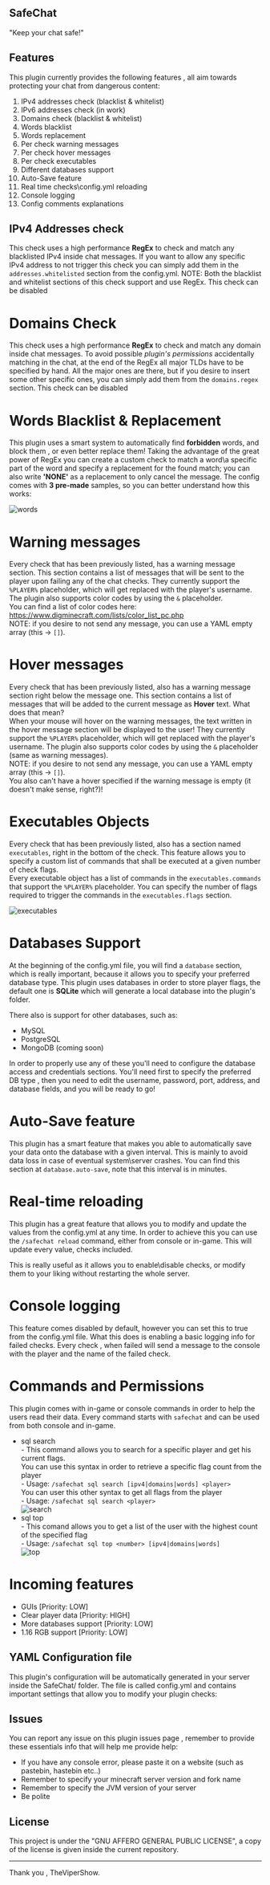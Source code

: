 ## SafeChat

"Keep your chat safe!"

## Features

This plugin currently provides the following features , all aim towards protecting your chat from dangerous content:

 1. IPv4 addresses check (blacklist & whitelist)
 2. IPv6 addresses check (in work)
 3. Domains check (blacklist & whitelist)
 4. Words blacklist
 5. Words replacement
 6. Per check warning messages
 7. Per check hover messages
 8. Per check executables
 9. Different databases support
 10. Auto-Save feature
 11. Real time checks\config.yml reloading
 12. Console logging
 13. Config comments explanations

## IPv4 Addresses check
This check uses a high performance **RegEx** to check and match any blacklisted IPv4 inside chat messages.
If you want to allow any specific IPv4 address to not trigger this check you can simply add them in the `addresses.whitelisted` section from the config.yml.
NOTE: Both the blacklist and whitelist sections of this check support and use RegEx.
This check can be disabled

# Domains Check
This check uses a high performance **RegEx** to check and match any domain inside chat messages.
To avoid possible *plugin's permissions* accidentally matching in the chat, at the end of the RegEx all major TLDs have to be specified by hand.
All the major ones are there, but if you desire to insert some other specific ones, you can simply add them from the `domains.regex` section.
This check can be disabled

# Words Blacklist & Replacement
This plugin uses a smart system to automatically find **forbidden** words, and block them , or even better replace them!
Taking the advantage of the great power of RegEx you can create a custom check to match a word\a specific part of the word and specify a replacement for the found match;
you can also write **'NONE'** as a replacement to only cancel the message. The config comes with **3 pre-made** samples, so you can better understand how this works:

![words](https://i.imgur.com/Tg52ZRb.png)

# Warning messages
Every check that has been previously listed, has a warning message section.
This section contains a list of messages that will be sent to the player upon failing any of the chat checks.
They currently support the `%PLAYER%` placeholder, which will get replaced with the player's username.
The plugin also supports color codes by using the `&` placeholder.
<br>You can find a list of color codes here: https://www.digminecraft.com/lists/color_list_pc.php
<br>NOTE: if you desire to not send any message, you can use a YAML empty array (this -> `[]`).

# Hover messages

Every check that has been previously listed, also has a warning message section right below the message one.
This section contains a list of messages that will be added to the current message as **Hover** text.
What does that mean?
<br>When your mouse will hover on the warning messages, the text written in the hover message section will be displayed to the user!
They currently support the `%PLAYER%` placeholder, which will get replaced with the player's username.
The plugin also supports color codes by using the `&` placeholder (same as warning messages).
<br>NOTE: if you desire to not send any message, you can use a YAML empty array (this -> `[]`).
<br>You also can't have a hover specified if the warning message is empty (it doesn't make sense, right?)!

# Executables Objects

Every check that has been previously listed, also has a section named `executables`, right in the bottom of the check.
This feature allows you to specify a custom list of commands that shall be executed at a given number of check flags.
<br>Every executable object has a list of commands in the `executables.commands` that support the `%PLAYER%` placeholder.
You can specify the number of flags required to trigger the commands in the `executables.flags` section.

![executables](https://i.imgur.com/r8y34gS.png)

# Databases Support
At the beginning of the config.yml file, you will find a `database` section, which is really important, because it allows you to specify your preferred database type.
This plugin uses databases in order to store player flags, the default one is **SQLite** which will generate a local database into the plugin's folder.

There also is support for other databases, such as:
- MySQL
- PostgreSQL
- MongoDB (coming soon)

In order to properly use any of these you'll need to configure the database access and credentials sections.
You'll need first to specify the preferred DB type , then you need to edit the username, password, port, address, and database fields, and you will be ready to go!

# Auto-Save feature
This plugin has a smart feature that makes you able to automatically save your data onto the database with a given interval.
This is mainly to avoid data loss in case of eventual system\server crashes.
You can find this section at `database.auto-save`, note that this interval is in minutes.

# Real-time reloading

This plugin has a great feature that allows you to modify and update the values from the config.yml at any time.
In order to achieve this you can use the `/safechat reload` command, either from console or in-game. This will update every value, checks included.

This is really useful as it allows you to enable\disable checks, or modify them to your liking without restarting the whole server.

# Console logging

This feature comes disabled by default, however you can set this to true from the config.yml file.
What this does is enabling a basic logging info for failed checks. Every check , when failed will send a message to the console with the player and the name of the failed check.
 
# Commands and Permissions

This plugin comes with in-game or console commands in order to help the users read their data.
Every command starts with `safechat` and can be used from both console and in-game.

* sql search
<br> - This command allows you to search for a specific player and get his current flags.
<br> You can use this syntax in order to retrieve a specific flag count from the player
<br> - Usage: `/safechat sql search [ipv4|domains|words] <player>`
<br> You can user this other syntax to get all flags from the player
<br> - Usage: `/safechat sql search <player>`
<br> ![search](https://i.imgur.com/tYJTokW.png)
* sql top
<br> - This comand allows you to get a list of the user with the highest count of the specified flag
<br> - Usage: `/safechat sql top <number> [ipv4|domains|words]`
<br> ![top](https://i.imgur.com/fGTvoID.png)

# Incoming features

- GUIs [Priority: LOW]
- Clear player data [Priority: HIGH]
- More databases support [Priority: LOW]
- 1.16 RGB support [Priority: LOW]

## YAML Configuration file
This plugin's configuration will be automatically generated in your server inside the SafeChat/ folder.
The file is called config.yml and contains important settings that allow you to modify your plugin checks:

 ## Issues
 You can report any issue on this plugin issues page , remember to provide these essentials info that will help me provide help:
 
 - If you have any console error, please paste it on a website (such as pastebin, hastebin etc..)
 - Remember to specify your minecraft server version and fork name
 - Remember to specify the JVM version of your server
 - Be polite
 
 ## License
 This project is under the "GNU AFFERO GENERAL PUBLIC LICENSE", a copy of the license is given inside the current repository.
 
 ---
 Thank you , TheViperShow.
